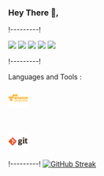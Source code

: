  ### Hey There 👋,

!---------!

[![](https://vistr.dev/badge?repo=elfocrash.elfocrash&corners=square)](https://github.com/Elfocrash/vistr.dev)
[![](https://img.shields.io/badge/-@AhmedNour-%231DA1F2?style=flat-square&logo=twitter&logoColor=ffffff)](https://twitter.com/Ahmednr_dev)
[![](https://img.shields.io/badge/-@AhmedNour-%23181717?style=flat-square&logo=github)](https://github.com/ahmednreldin/)
[![](https://img.shields.io/badge/-Ahmed%20Nour-blue?style=flat-square&logo=Linkedin&logoColor=white&link=https://www.linkedin.com/in/ahmednreldin/)](https://www.linkedin.com/in/ahmednreldin/)
[![](https://img.shields.io/website?color=0ab9e6&style=flat-square&up_message=chapsas.com&url=https%3A%2F%2Fahmednour.hasnode.dev)](http://ahmednour.hashnode.dev/)

!---------!

Languages and Tools :

<div>
 
  <img src="https://github.com/devicons/devicon/blob/master/icons/amazonwebservices/amazonwebservices-plain-wordmark.svg" title="AWS" alt="AWS" width="40" height="40"/>
 
 &nbsp;
 
  <img src="https://github.com/devicons/devicon/blob/master/icons/git/git-original-wordmark.svg" title="Git" alt="Git" width="40" height="40"/>
 
</div>

!---------!
[![GitHub Streak](http://github-readme-streak-stats.herokuapp.com?user=ahmednreldin&theme=dark&background=000000)](https://git.io/streak-stats)

